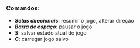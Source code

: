 ### Comandos:
- ***Setas direcionais***: resumir o jogo, alterar direção
- ***Barra de espaço***: pausar o jogo
- ***S***: salvar estado atual do jogo
- ***C***: carregar jogo salvo
